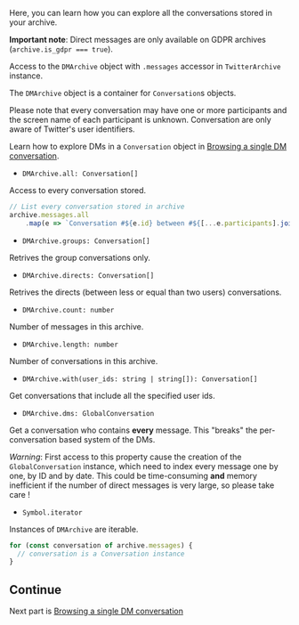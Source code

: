 Here, you can learn how you can explore all the conversations stored in your archive.

**Important note**: Direct messages are only available on GDPR archives (`archive.is_gdpr === true`).

Access to the `DMArchive` object with `.messages` accessor in `TwitterArchive` instance.

The `DMArchive` object is a container for `Conversation`s objects.

Please note that every conversation may have one or more participants and the screen name of each participant is unknown. Conversation are only aware of Twitter's user identifiers.

Learn how to explore DMs in a `Conversation` object in [Browsing a single DM conversation](./Browsing-a-single-DM-conversation).

- `DMArchive.all: Conversation[]`

Access to every conversation stored.

```ts
// List every conversation stored in archive
archive.messages.all
    .map(e => `Conversation #${e.id} between #${[...e.participants].join(', #')}`)
```

- `DMArchive.groups: Conversation[]`

Retrives the group conversations only.

- `DMArchive.directs: Conversation[]`

Retrives the directs (between less or equal than two users) conversations.

- `DMArchive.count: number`

Number of messages in this archive.

- `DMArchive.length: number`

Number of conversations in this archive.

- `DMArchive.with(user_ids: string | string[]): Conversation[]`

Get conversations that include all the specified user ids.

- `DMArchive.dms: GlobalConversation`

Get a conversation who contains **every** message. This "breaks" the per-conversation based system of the DMs.

*Warning*: First access to this property cause the creation of the `GlobalConversation` instance, which need to index every message one by one, by ID and by date. This could be time-consuming **and** memory inefficient if the number of direct messages is very large, so please take care !

- `Symbol.iterator`

Instances of `DMArchive` are iterable.

```ts
for (const conversation of archive.messages) {
  // conversation is a Conversation instance
}
```

## Continue

Next part is [Browsing a single DM conversation](./Browsing-a-single-DM-conversation)

